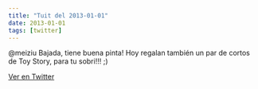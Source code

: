 ```yaml
---
title: "Tuit del 2013-01-01"
date: 2013-01-01
tags: [twitter]
---
```


@meiziu Bajada, tiene buena pinta! Hoy regalan también un par de cortos de Toy Story, para tu sobri!!! ;)



[Ver en Twitter](https://twitter.com/i/web/status/286057979059511298)
